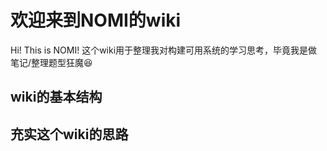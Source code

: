 # 欢迎来到NOMI的wiki

Hi! This is NOMI!
这个wiki用于整理我对构建可用系统的学习思考，毕竟我是做笔记/整理题型狂魔😆

## wiki的基本结构


## 充实这个wiki的思路

